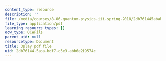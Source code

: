 ```yaml
---
content_type: resource
description: ''
file: /media/courses/8-06-quantum-physics-iii-spring-2018/2db761445ababdf7c5e3abb6e219574c_a4Qtf5D0rso.pdf
file_type: application/pdf
learning_resource_types: []
ocw_type: OCWFile
parent_uid: null
resourcetype: Document
title: 3play pdf file
uid: 2db76144-5aba-bdf7-c5e3-abb6e219574c
---
```

